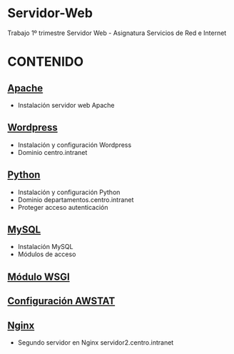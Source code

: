# Servidor-Web
Trabajo 1º trimestre Servidor Web - Asignatura Servicios de Red e Internet

# CONTENIDO
## [Apache](https://github.com/laviro98/Servidor-Web/blob/main/Apache/README.md)
- Instalación servidor web Apache
## [Wordpress]()
- Instalación y configuración Wordpress
- Dominio centro.intranet
## [Python]()
- Instalación y configuración Python
- Dominio departamentos.centro.intranet
- Proteger acceso autenticación
## [MySQL]()
- Instalación MySQL
- Módulos de acceso
## [Módulo WSGI]()
## [Configuración AWSTAT]()
## [Nginx]()
- Segundo servidor en Nginx servidor2.centro.intranet
